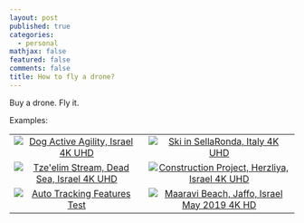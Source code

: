 ```yaml
---
layout: post
published: true
categories:
  - personal
mathjax: false
featured: false
comments: false
title: How to fly a drone?
---
```

Buy a drone. Fly it.

Examples:

| | |
|:-------------------------:|:-------------------------:|
| [![Dog Active Agility, Israel 4K UHD](https://i9.ytimg.com/vi/PUUw_AGJfms/mqdefault.jpg?time=1569839329615&sqp=CPyvx-wF&rs=AOn4CLBN4Vt6sln2nN3OEmps0JtQXfUXEA)](https://youtu.be/PUUw_AGJfms "Dog Active Agility, Israel 4K UHD") | [![Ski in SellaRonda, Italy 4K UHD](https://i9.ytimg.com/vi/ruoGM3eJB8U/mqdefault.jpg?time=1569839598236&sqp=CKiyx-wF&rs=AOn4CLD9QvufVjuHYzbMvkS1wjT6D8U93Q)](https://youtu.be/ruoGM3eJB8U "Ski in SellaRonda, Italy 4K UHD") | 
| [![Tze'elim Stream, Dead Sea, Israel 4K UHD](https://i9.ytimg.com/vi/48s6b9EKQ80/mq2.jpg?sqp=CMC0x-wF&rs=AOn4CLDmIYiu_geSUOmjtuPbKzwmFS2KHA)](https://youtu.be/48s6b9EKQ80 "Tze'elim Stream, Dead Sea, Israel 4K UHD") | [![Construction Project, Herzliya, Israel 4K UHD](https://i9.ytimg.com/vi/_0plQ4zQ6j8/mq1.jpg?sqp=CLyyx-wF&rs=AOn4CLDfWX09-92nblGpZ04zp_ukMMzSTg)](https://youtu.be/_0plQ4zQ6j8 "Construction Project, Herzliya, Israel 4K UHD") |
| [![Auto Tracking Features Test](https://i9.ytimg.com/vi/GZhYS2gUlSw/mq2.jpg?sqp=CMfax-wF&rs=AOn4CLCwqqScESYr73YYgAv_5nvoeM3LJw)](https://youtu.be/GZhYS2gUlSw "Auto Tracking Features Test 4K UHD") | [![Maaravi Beach, Jaffo, Israel May 2019 4K HD](https://i9.ytimg.com/vi/OyohLCfWMcw/mq2.jpg?sqp=CI3cx-wF&rs=AOn4CLD94FTKicXuDczNRr_vfQnP5ha0KQ)](https://youtu.be/OyohLCfWMcw "Maaravi Beach, Jaffo, Israel May 2019 4K HD") |


